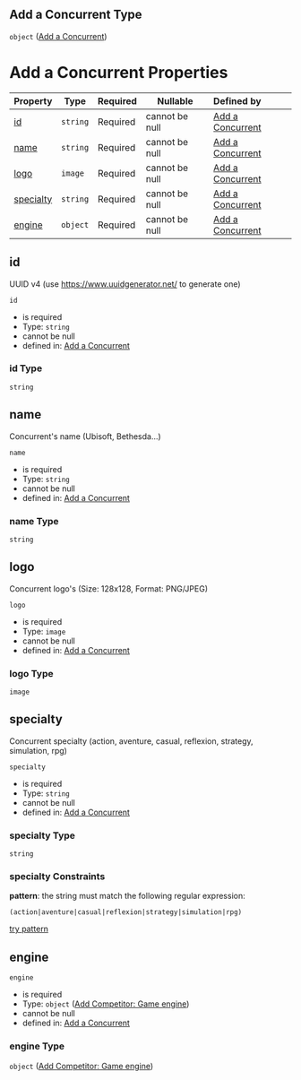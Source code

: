 ## Add a Concurrent Type

`object` ([Add a Concurrent](add-concurrent.md))

# Add a Concurrent Properties

| Property                | Type     | Required | Nullable       | Defined by                                                                                                           |
| :---------------------- | -------- | -------- | -------------- | :------------------------------------------------------------------------------------------------------------------- |
| [id](#id)               | `string` | Required | cannot be null | [Add a Concurrent](add-concurrent-properties-id.md "add-concurrent.json#/properties/id")                             |
| [name](#name)           | `string` | Required | cannot be null | [Add a Concurrent](add-concurrent-properties-name.md "add-concurrent.json#/properties/name")                         |
| [logo](#logo)           | `image`  | Required | cannot be null | [Add a Concurrent](add-concurrent-properties-logo.md "add-concurrent.json#/properties/logo")                         |
| [specialty](#specialty) | `string` | Required | cannot be null | [Add a Concurrent](add-concurrent-properties-specialty.md "add-concurrent.json#/properties/specialty")               |
| [engine](#engine)       | `object` | Required | cannot be null | [Add a Concurrent](add-concurrent-properties-add-competitor-game-engine.md "add-concurrent.json#/properties/engine") |

## id

UUID v4 (use <https://www.uuidgenerator.net/> to generate one)


`id`

-   is required
-   Type: `string`
-   cannot be null
-   defined in: [Add a Concurrent](add-concurrent-properties-id.md "add-concurrent.json#/properties/id")

### id Type

`string`

## name

Concurrent's name (Ubisoft, Bethesda...)


`name`

-   is required
-   Type: `string`
-   cannot be null
-   defined in: [Add a Concurrent](add-concurrent-properties-name.md "add-concurrent.json#/properties/name")

### name Type

`string`

## logo

Concurrent logo's (Size: 128x128, Format: PNG/JPEG)


`logo`

-   is required
-   Type: `image`
-   cannot be null
-   defined in: [Add a Concurrent](add-concurrent-properties-logo.md "add-concurrent.json#/properties/logo")

### logo Type

`image`

## specialty

Concurrent specialty (action, aventure, casual, reflexion, strategy, simulation, rpg)


`specialty`

-   is required
-   Type: `string`
-   cannot be null
-   defined in: [Add a Concurrent](add-concurrent-properties-specialty.md "add-concurrent.json#/properties/specialty")

### specialty Type

`string`

### specialty Constraints

**pattern**: the string must match the following regular expression: 

```regexp
(action|aventure|casual|reflexion|strategy|simulation|rpg)
```

[try pattern](https://regexr.com/?expression=(action%7Caventure%7Ccasual%7Creflexion%7Cstrategy%7Csimulation%7Crpg) "try regular expression with regexr.com")

## engine




`engine`

-   is required
-   Type: `object` ([Add Competitor: Game engine](add-concurrent-properties-add-competitor-game-engine.md))
-   cannot be null
-   defined in: [Add a Concurrent](add-concurrent-properties-add-competitor-game-engine.md "add-concurrent.json#/properties/engine")

### engine Type

`object` ([Add Competitor: Game engine](add-concurrent-properties-add-competitor-game-engine.md))
